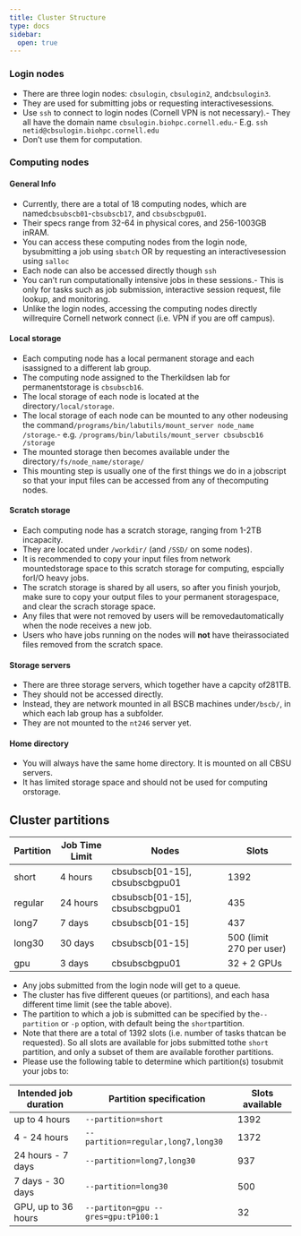 ```yaml
---
title: Cluster Structure
type: docs
sidebar:
  open: true
---
```


### Login nodes

- There are three login nodes: `cbsulogin`, `cbsulogin2`, and`cbsulogin3`.
- They are used for submitting jobs or requesting interactivesessions.
- Use `ssh` to connect to login nodes (Cornell VPN is not necessary).- They all have the domain name `cbsulogin.biohpc.cornell.edu`.- E.g. `ssh netid@cbsulogin.biohpc.cornell.edu`
- Don’t use them for computation.

### Computing nodes

#### General Info

- Currently, there are a total of 18 computing nodes, which are named`cbsubscb01`-`cbsubscb17`, and `cbsubscbgpu01`.
- Their specs range from 32-64 in physical cores, and 256-1003GB inRAM.
- You can access these computing nodes from the login node, bysubmitting a job using `sbatch` OR by requesting an interactivesession using `salloc`
- Each node can also be accessed directly though `ssh`
- You can’t run computationally intensive jobs in these sessions.- This is only for tasks such as job submission, interactive   session request, file lookup, and monitoring.
- Unlike the login nodes, accessing the computing nodes directly willrequire Cornell network connect (i.e. VPN if you are off campus).

#### Local storage

- Each computing node has a local permanent storage and each isassigned to a different lab group.  
- The computing node assigned to the Therkildsen lab for permanentstorage is `cbsubscb16`.  
- The local storage of each node is located at the directory`/local/storage`.  
- The local storage of each node can be mounted to any other nodeusing the command`/programs/bin/labutils/mount_server node_name /storage`.- e.g. `/programs/bin/labutils/mount_server cbsubscb16 /storage`  
- The mounted storage then becomes available under the directory`/fs/node_name/storage/`  
- This mounting step is usually one of the first things we do in a jobscript so that your input files can be accessed from any of thecomputing nodes.

#### Scratch storage

- Each computing node has a scratch storage, ranging from 1-2TB incapacity.  
- They are located under `/workdir/` (and `/SSD/` on some nodes).  
- It is recommended to copy your input files from network mountedstorage space to this scratch storage for computing, espcially forI/O heavy jobs.  
- The scratch storage is shared by all users, so after you finish yourjob, make sure to copy your output files to your permanent storagespace, and clear the scrach storage space.
- Any files that were not removed by users will be removedautomatically when the node receives a new job.
- Users who have jobs running on the nodes will **not** have theirassociated files removed from the scratch space.

#### Storage servers

- There are three storage servers, which together have a capcity of281TB.
- They should not be accessed directly.
- Instead, they are network mounted in all BSCB machines under`/bscb/`, in which each lab group has a subfolder.
- They are not mounted to the `nt246` server yet.

#### Home directory

- You will always have the same home directory. It is mounted on all CBSU servers.
- It has limited storage space and should not be used for computing orstorage.

## Cluster partitions

| Partition | Job Time Limit | Nodes                   | Slots              |
|-----------|----------------|----------------------------------|--------------------------|
| short    | 4 hours      | cbsubscb\[01-15\], cbsubscbgpu01 | 1392              |
| regular  | 24 hours     | cbsubscb\[01-15\], cbsubscbgpu01 | 435               |
| long7    | 7 days      | cbsubscb\[01-15\]           | 437               |
| long30   | 30 days      | cbsubscb\[01-15\]           | 500 (limit 270 per user) |
| gpu     | 3 days      | cbsubscbgpu01              | 32 + 2 GPUs          |

- Any jobs submitted from the login node will get to a queue.
- The cluster has five different queues (or partitions), and each hasa different time limit (see the table above).
- The partition to which a job is submitted can be specified by the`--partition` or `-p` option, with default being the `short`partition.
- Note that there are a total of 1392 slots (i.e. number of tasks thatcan be requested). So all slots are available for jobs submitted tothe `short` partition, and only a subset of them are available forother partitions.
- Please use the following table to determine which partition(s) tosubmit your jobs to:

| Intended job duration | Partition specification         | Slots available |
|-----------------------|-------------------------------------|-----------------|
| up to 4 hours      | `--partition=short`            | 1392        |
| 4 - 24 hours       | `--partition=regular,long7,long30`  | 1372        |
| 24 hours - 7 days    | `--partition=long7,long30`       | 937         |
| 7 days - 30 days    | `--partition=long30`           | 500         |
| GPU, up to 36 hours  | `--partiton=gpu --gres=gpu:tP100:1` | 32          |
